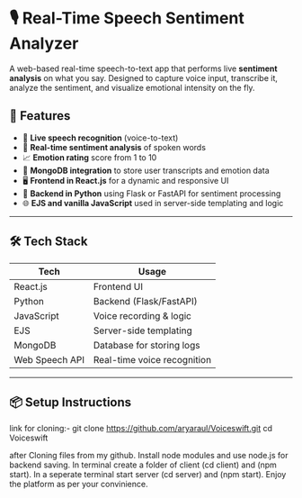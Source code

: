 # 🎙️ Real-Time Speech Sentiment Analyzer

A web-based real-time speech-to-text app that performs live **sentiment analysis** on what you say. Designed to capture voice input, transcribe it, analyze the sentiment, and visualize emotional intensity on the fly.

## 🚀 Features

- 🎤 **Live speech recognition** (voice-to-text)
- 💬 **Real-time sentiment analysis** of spoken words
- 📈 **Emotion rating** score from 1 to 10
- 💾 **MongoDB integration** to store user transcripts and emotion data
- 🖥️ **Frontend in React.js** for a dynamic and responsive UI
- 🧠 **Backend in Python** using Flask or FastAPI for sentiment processing
- 🌐 **EJS and vanilla JavaScript** used in server-side templating and logic

---



## 🛠️ Tech Stack

| Tech       | Usage                         |
|------------|-------------------------------|
| React.js   | Frontend UI                   |
| Python     | Backend (Flask/FastAPI)       |
| JavaScript | Voice recording & logic       |
| EJS        | Server-side templating        |
| MongoDB    | Database for storing logs     |
| Web Speech API | Real-time voice recognition |

---

## 📦 Setup Instructions
link for cloning:-
git clone https://github.com/aryaraul/Voiceswift.git
cd Voiceswift

after Cloning files from my github.
Install node modules and use node.js for backend saving.
In terminal create a folder of client (cd client) and (npm start).
In a seperate terminal start server (cd server) and (npm start).
Enjoy the platform as per your convinience.


